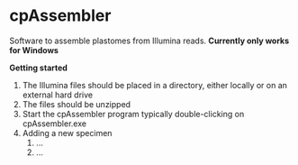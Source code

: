 # cpAssembler
Software to assemble plastomes from Illumina reads. 
<b>Currently only works for Windows</b>

<b>Getting started</b>

<ol>
<li>The Illumina files should be placed in a directory, either locally or on an external hard drive</li>
<li>The files should be unzipped</li>
<li>Start the cpAssembler program typically double-clicking on cpAssembler.exe</li>
<li>Adding a new specimen
<ol>
<li>...</li>
<li>...</li>
</ol>
</li>
</ol>
